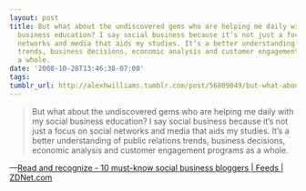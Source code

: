 ```yaml
---
layout: post
title: But what about the undiscovered gems who are helping me daily with my social
  business education? I say social business because it’s not just a focus on social
  networks and media that aids my studies. It’s a better understanding of public relations
  trends, business decisions, economic analysis and customer engagement programs as
  a whole.
date: '2008-10-28T13:46:38-07:00'
tags: 
tumblr_url: http://alexhwilliams.tumblr.com/post/56809849/but-what-about-the-undiscovered-gems-who-are
---
```

<blockquote>But what about the undiscovered gems who are helping me daily with my social business education? I say social business because it’s not just a focus on social networks and media that aids my studies. It’s a better understanding of public relations trends, business decisions, economic analysis and customer engagement programs as a whole.</blockquote>&#8212;<a href="http://blogs.zdnet.com/feeds/?p=281">Read and recognize - 10 must-know social business bloggers | Feeds | ZDNet.com</a>
